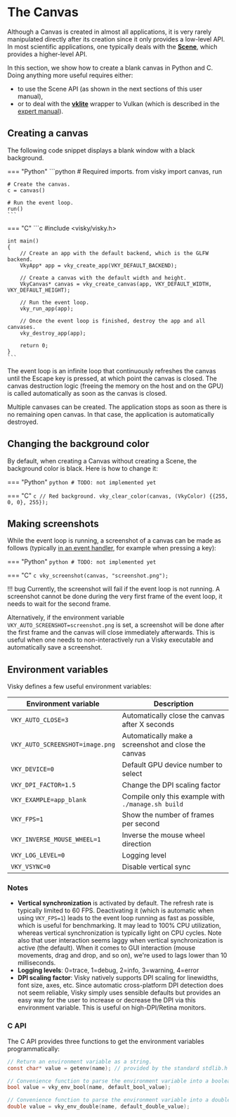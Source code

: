 # The Canvas

Although a Canvas is created in almost all applications, it is very rarely manipulated directly after its creation since it only provides a low-level API. In most scientific applications, one typically deals with the [**Scene**](scene.md), which provides a higher-level API.

In this section, we show how to create a blank canvas in Python and C. Doing anything more useful requires either:

* to use the Scene API (as shown in the next sections of this user manual),
* or to deal with the [**vklite**](../expert/vklite.md) wrapper to Vulkan (which is described in the [expert manual](../expert/index.md)).

## Creating a canvas

The following code snippet displays a blank window with a black background.

=== "Python"
    ```python
    # Required imports.
    from visky import canvas, run

    # Create the canvas.
    c = canvas()

    # Run the event loop.
    run()
    ```

=== "C"
    ```c
    #include <visky/visky.h>

    int main()
    {
        // Create an app with the default backend, which is the GLFW backend.
        VkyApp* app = vky_create_app(VKY_DEFAULT_BACKEND);

        // Create a canvas with the default width and height.
        VkyCanvas* canvas = vky_create_canvas(app, VKY_DEFAULT_WIDTH, VKY_DEFAULT_HEIGHT);

        // Run the event loop.
        vky_run_app(app);

        // Once the event loop is finished, destroy the app and all canvases.
        vky_destroy_app(app);

        return 0;
    }
    ```

The event loop is an infinite loop that continuously refreshes the canvas until the Escape key is pressed, at which point the canvas is closed. The canvas destruction logic (freeing the memory on the host and on the GPU) is called automatically as soon as the canvas is closed.

Multiple canvases can be created. The application stops as soon as there is no remaining open canvas. In that case, the application is automatically destroyed.


## Changing the background color

By default, when creating a Canvas without creating a Scene, the background color is black. Here is how to change it:

=== "Python"
    ```python
    # TODO: not implemented yet
    ```

=== "C"
    ```c
    // Red background.
    vky_clear_color(canvas, (VkyColor) {{255, 0, 0}, 255});
    ```


## Making screenshots

While the event loop is running, a screenshot of a canvas can be made as follows (typically [in an event handler](interact.md), for example when pressing a key):

=== "Python"
    ```python
    # TODO: not implemented yet
    ```

=== "C"
    ```c
    vky_screenshot(canvas, "screenshot.png");
    ```

!!! bug
    Currently, the screenshot will fail if the event loop is not running. A screenshot cannot be done during the very first frame of the event loop, it needs to wait for the second frame.

Alternatively, if the environment variable `VKY_AUTO_SCREENSHOT=screenshot.png` is set, a screenshot will be done after the first frame and the canvas will close immediately afterwards. This is useful when one needs to non-interactively run a Visky executable and automatically save a screenshot.



## Environment variables

Visky defines a few useful environment variables:

| Environment variable              | Description                                           |
|-----------------------------------|-------------------------------------------------------|
| `VKY_AUTO_CLOSE=3`                | Automatically close the canvas after X seconds        |
| `VKY_AUTO_SCREENSHOT=image.png`   | Automatically make a screenshot and close the canvas  |
| `VKY_DEVICE=0`                    | Default GPU device number to select                   |
| `VKY_DPI_FACTOR=1.5`              | Change the DPI scaling factor                         |
| `VKY_EXAMPLE=app_blank`           | Compile only this example with `./manage.sh build`    |
| `VKY_FPS=1`                       | Show the number of frames per second                  |
| `VKY_INVERSE_MOUSE_WHEEL=1`       | Inverse the mouse wheel direction                     |
| `VKY_LOG_LEVEL=0`                 | Logging level                                         |
| `VKY_VSYNC=0`                     | Disable vertical sync                                 |

### Notes

* **Vertical synchronization** is activated by default. The refresh rate is typically limited to 60 FPS. Deactivating it (which is automatic when using `VKY_FPS=1`) leads to the event loop running as fast as possible, which is useful for benchmarking. It may lead to 100% CPU utilization, whereas vertical synchronization is typically light on CPU cycles. Note also that user interaction seems laggy when vertical synchronization is active (the default). When it comes to GUI interaction (mouse movements, drag and drop, and so on), we're used to lags lower than 10 milliseconds.
* **Logging levels**: 0=trace, 1=debug, 2=info, 3=warning, 4=error
* **DPI scaling factor**: Visky natively supports DPI scaling for linewidths, font size, axes, etc. Since automatic cross-platform DPI detection does not seem reliable, Visky simply uses sensible defaults but provides an easy way for the user to increase or decrease the DPI via this environment variable. This is useful on high-DPI/Retina monitors.

### C API

The C API provides three functions to get the environment variables programmatically:

```c
// Return an environment variable as a string.
const char* value = getenv(name); // provided by the standard stdlib.h

// Convenience function to parse the environment variable into a boolean.
bool value = vky_env_bool(name, default_bool_value);

// Convenience function to parse the environment variable into a double-precision floating-point number.
double value = vky_env_double(name, default_double_value);
```
